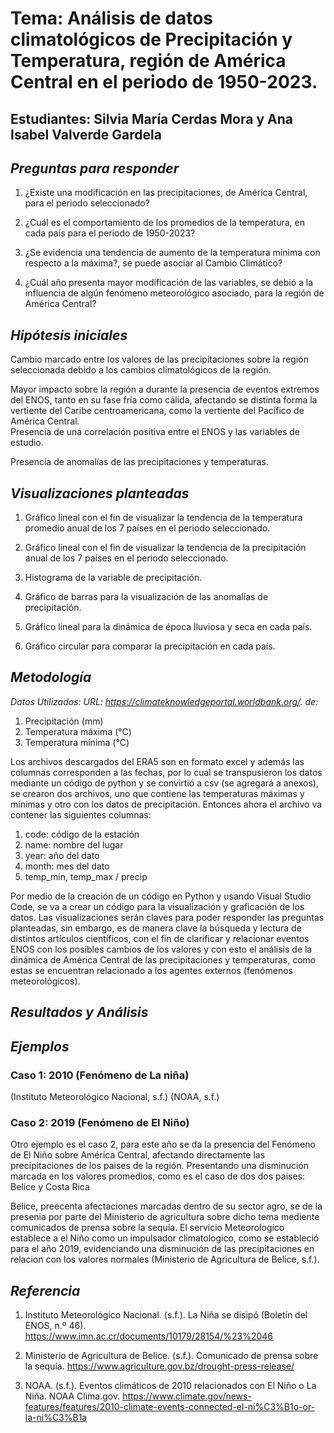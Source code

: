 #  Tema: Análisis de datos climatológicos de Precipitación y Temperatura, región de América Central en el periodo de 1950-2023.   
## Estudiantes: Silvia María Cerdas Mora y Ana Isabel Valverde Gardela  

## *Preguntas para responder*  

1. ¿Existe una modificación en las precipitaciones, de América Central, para el periodo seleccionado? 

2. ¿Cuál es el comportamiento de los promedios de la temperatura, en cada país para el periodo de 1950-2023? 

3. ¿Se evidencia una tendencia de aumento de la temperatura mínima  con respecto a la máxima?, se puede asociar al Cambio Climático? 

4. ¿Cuál año presenta mayor modificación de las variables, se debió a la influencia de algún fenómeno meteorológico asociado, para la región de América Central?

## *Hipótesis iniciales*
Cambio marcado entre los valores de las precipitaciones sobre la región seleccionada debido a los cambios climatológicos de la región. 
  
Mayor impacto sobre la región a durante la presencia de eventos extremos del ENOS, tanto en su fase fría como cálida, afectando se distinta forma la vertiente del Caribe centroamericana, como la vertiente del Pacífico de América Central.  
Presencia de una correlación positiva entre el ENOS y las variables de estudio.  

Presencia de anomalías de las precipitaciones y temperaturas. 

## *Visualizaciones planteadas*   

1. Gráfico lineal con el fin de visualizar la tendencia de la temperatura promedio anual de los 7 países en el periodo seleccionado.  

2. Gráfico lineal con el fin de visualizar la tendencia de la precipitación anual de los 7 países en el periodo seleccionado. 

3. Histograma de la variable de precipitación. 

4. Gráfico de barras para la visualización de las anomalías de precipitación. 

5. Gráfico lineal para la dinámica de época lluviosa y seca en cada país.

6. Gráfico circular para comparar la precipitación en cada país.

## *Metodología* 
*Datos Utilizados: URL: https://climateknowledgeportal.worldbank.org/. de:*

1. Precipitación (mm) 
2. Temperatura máxima (°C) 
3. Temperatura mínima (°C)

Los archivos descargados del ERA5 son en formato excel y además las columnas corresponden a las fechas, por lo cual se transpusieron los datos mediante un código de python y se convirtió a csv (se agregará a anexos), se crearon dos archivos, uno que contiene las temperaturas máximas y mínimas y otro con los datos de precipitación. Entonces ahora el archivo va contener las siguientes columnas:
1. code: código de la estación
2. name: nombre del lugar
3. year: año del dato
4. month: mes del dato
5. temp_min, temp_max / precip

Por medio de la creación de un código en Python y usando Visual Studio Code, se va a crear un código para la visualización y graficación de los datos. Las visualizaciones serán claves para poder responder las preguntas planteadas, sin embargo, es de manera clave la búsqueda y lectura de distintos artículos científicos, con el fin de clarificar y relacionar eventos ENOS con los posibles cambios de los valores y con esto el análisis de la dinámica de América Central de las precipitaciones y temperaturas, como estas se encuentran relacionado a los agentes externos (fenómenos meteorológicos). 

## *Resultados y Análisis*

## *Ejemplos*
### Caso 1: 2010 (Fenómeno de La niña)


(Instituto Meteorológico Nacional, s.f.)
(NOAA, s.f.)

### Caso 2: 2019 (Fenómeno de El Niño)
Otro ejemplo es el caso 2,  para este año se da la presencia del Fenómeno de El Niño sobre América Central, afectando directamente las precipitaciones de los paises de la región. Presentando una disminución marcada en los valores promedios, como es el caso de dos dos paises: Belice y Costa Rica

Belice, preecenta afectaciones marcadas dentro de su sector agro, se de la presenia por parte del Ministerio de agricultura sobre dicho tema mediente comunicados de prensa sobre la sequia. 
El servicio Meteorologíco  establece a el Niño como un impulsador climatologico, como se estableció para el año 2019, evidenciando una disminución de las precipitaciones en relacion con los valores normales (Ministerio de Agricultura de Belice, s.f.).

## *Referencia*
1. Instituto Meteorológico Nacional. (s.f.). La Niña se disipó (Boletín del ENOS, n.º 46). https://www.imn.ac.cr/documents/10179/28154/%23%2046

2. Ministerio de Agricultura de Belice. (s.f.). Comunicado de prensa sobre la sequía. https://www.agriculture.gov.bz/drought-press-release/

3. NOAA. (s.f.). Eventos climáticos de 2010 relacionados con El Niño o La Niña. NOAA Clima.gov. https://www.climate.gov/news-features/features/2010-climate-events-connected-el-ni%C3%B1o-or-la-ni%C3%B1a


